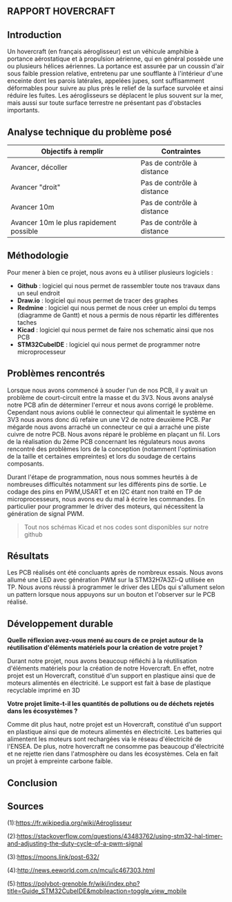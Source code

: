 ## RAPPORT HOVERCRAFT

## Introduction

Un hovercraft (en français aéroglisseur) est un véhicule amphibie à portance aérostatique et à propulsion aérienne, qui en général possède une ou plusieurs hélices aériennes. La portance est assurée par un coussin d'air sous faible pression relative, entretenu par une soufflante à l'intérieur d'une enceinte dont les parois latérales, appelées jupes, sont suffisamment déformables pour suivre au plus près le relief de la surface survolée et ainsi réduire les fuites. Les aéroglisseurs se déplacent le plus souvent sur la mer, mais aussi sur toute surface terrestre ne présentant pas d'obstacles importants.


## Analyse technique du problème posé

|Objectifs à remplir|Contraintes|
|-------------------|-----------|
|Avancer, décoller|Pas de contrôle à distance|
|Avancer "droit"|Pas de contrôle à distance|
|Avancer 10m|Pas de contrôle à distance|
|Avancer 10m le plus rapidement possible|Pas de contrôle à distance|

## Méthodologie

Pour mener à bien ce projet, nous avons eu à utiliser plusieurs logiciels : 
* **Github** : logiciel qui nous permet de rassembler toute nos travaux dans un seul endroit
* **Draw.io** : logiciel qui nous permet de tracer des graphes
* **Redmine** : logiciel qui nous permet de nous créer un emploi du temps (diagramme de Gantt) et nous a permis de nous répartir les différentes taches
* **Kicad** : logiciel qui nous permet de faire nos schematic ainsi que nos PCB
* **STM32CubeIDE** : logiciel qui nous permet de programmer notre microprocesseur

## Problèmes rencontrés

Lorsque nous avons commencé à souder l'un de nos PCB, il y avait un problème de court-circuit entre la masse et du 3V3. Nous avons analysé notre PCB afin de déterminer l'erreur et nous avons corrigé le problème. Cependant nous avions oublié le connecteur qui alimentait le système en 3V3 nous avons donc dû refaire un une V2 de notre deuxième PCB.
Par mégarde nous avons arraché un connecteur ce qui a arraché une piste cuivre de notre PCB. Nous avons réparé le problème en plaçant un fil.
Lors de la réalisation du 2éme PCB concernant les régulateurs nous avons rencontré des problèmes lors de la conception (notamment l'optimisation de la taille et certaines empreintes) et lors du soudage de certains composants.

Durant l'étape de programmation, nous nous sommes heurtés à de nombreuses difficultés notamment sur les différents pins de sortie.
Le codage des pins en PWM,USART et en I2C étant non traité en TP de microprocesseurs, nous avons eu du mal à écrire les commandes.
En particulier pour programmer le driver des moteurs, qui nécessitent la génération de signal PWM. 
> Tout nos schémas Kicad et nos codes sont disponibles sur notre github
## Résultats

Les PCB réalisés ont été concluants après de nombreux essais.
Nous avons allumé une LED avec génération PWM sur la STM32H7A3Zi-Q utilisée en TP.
Nous avons réussi à programmer le driver des LEDs qui s'allument selon un pattern lorsque nous appuyons sur un bouton et l'observer sur le PCB réalisé.


## Développement durable

**Quelle réflexion avez-vous mené au cours de ce projet autour de la réutilisation d'éléments matériels pour la création de votre projet ?**

Durant notre projet, nous avons beaucoup réfléchi à la réutilisation d'éléments matériels pour la création de notre Hovercraft. En effet, notre projet est un Hovercraft, constitué d'un support en plastique ainsi que de moteurs alimentés en électricité. Le support est fait à base de plastique recyclable imprimé en 3D

**Votre projet limite-t-il les quantités de pollutions ou de déchets rejetés dans les écosystèmes ?**

Comme dit plus haut, notre projet est un Hovercraft, constitué d'un support en plastique ainsi que de moteurs alimentés en électricité. Les batteries qui alimentent les moteurs sont rechargées via le réseau d'électricité de l'ENSEA. De plus, notre hovercraft ne consomme pas beaucoup d'électricité et ne rejette rien dans l'atmosphère ou dans les écosystèmes. Cela en fait un projet à empreinte carbone faible.

## Conclusion

## Sources

(1):https://fr.wikipedia.org/wiki/Aéroglisseur

(2):https://stackoverflow.com/questions/43483762/using-stm32-hal-timer-and-adjusting-the-duty-cycle-of-a-pwm-signal

(3):https://moons.link/post-632/

(4):http://news.eeworld.com.cn/mcu/ic467303.html

(5):https://polybot-grenoble.fr/wiki/index.php?title=Guide_STM32CubeIDE&mobileaction=toggle_view_mobile
